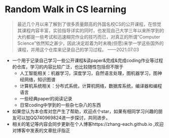 # Random Walk in CS learning

> 最近几个月以来了解到了很多质量颇高的外国名校CS的公开课程，在惊觉其课程内容丰富，实验指导详实的同时，也发现自己大学三年以来所学到的大约都是一些考试和迅速糊完作业的技巧而已，对真正的所谓“Computer Science”依然知之甚少，因此决定趁着为时未晚(但愿)来学一学这些国外的课程，并用这个仓库来记录自己的学习过程。 ——2021.07.03

- 一个用于记录自己学习一些公开课程&读paper&完成&完成coding作业等过程的仓库，学习的内容比较广泛，也比较随性包括但不限于
  - 人工智能相关：机器学习，深度学习，自然语言处理，图机器学习，图神经网络，知识图谱
  - 计算机系统相关：分布式系统，计算机网络，数据库系统，编译器和编程语言
  - 一些经典paper的阅读记录
  - 日常coding中学到的一些杂七杂八的东西
- 如果您认为本仓库对您产生了帮助，欢迎点个star，如果有相同学习兴趣的朋友可以加QQ740969824进一步探讨，共同进步。
- 相关的笔记等内容会同步更新在个人博客https://zhang-each.github.io ,欢迎对博客中发表的文章批评指正
